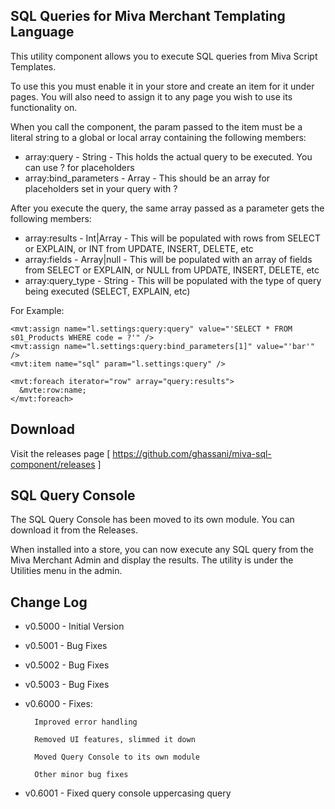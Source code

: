 SQL Queries for Miva Merchant Templating Language
-------------------

This utility component allows you to execute SQL queries from Miva Script Templates.

To use this you must enable it in your store and create an item for it under pages.
You will also need to assign it to any page you wish to use its functionality on.

When you call the component, the param passed to the item must be a literal string to
a global or local array containing the following members:

- array:query - String - This holds the actual query to be executed. You can use ? for placeholders
- array:bind_parameters - Array - This should be an array for placeholders set in your query with ?

After you execute the query, the same array passed as a parameter gets the following members:

- array:results - Int|Array - This will be populated with rows from SELECT or EXPLAIN, or INT from UPDATE, INSERT, DELETE, etc
- array:fields - Array|null - This will be populated with an array of fields from SELECT or EXPLAIN, or NULL from UPDATE, INSERT, DELETE, etc
- array:query_type - String - This will be populated with the type of query being executed (SELECT, EXPLAIN, etc)

For Example:

```
<mvt:assign name="l.settings:query:query" value="'SELECT * FROM s01_Products WHERE code = ?'" />
<mvt:assign name="l.settings:query:bind_parameters[1]" value="'bar'" />
<mvt:item name="sql" param="l.settings:query" />

<mvt:foreach iterator="row" array="query:results">
  &mvte:row:name;
</mvt:foreach>
```

Download
-------------------
Visit the releases page [ https://github.com/ghassani/miva-sql-component/releases ]

SQL Query Console
-------------------

The SQL Query Console has been moved to its own module. You can download it from the Releases.

When installed into a store, you can now execute any SQL query from the Miva Merchant Admin and display the results. The utility is under the Utilities menu in the admin.



Change Log
-------------------
- v0.5000 - Initial Version
- v0.5001 - Bug Fixes
- v0.5002 - Bug Fixes
- v0.5003 - Bug Fixes
- v0.6000 - Fixes:
		
		Improved error handling

		Removed UI features, slimmed it down
		
		Moved Query Console to its own module
		
		Other minor bug fixes
- v0.6001 - Fixed query console uppercasing query
